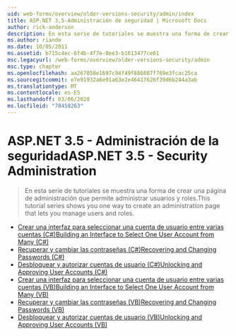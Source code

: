 ```yaml
---
uid: web-forms/overview/older-versions-security/admin/index
title: ASP.NET 3,5-Administración de seguridad | Microsoft Docs
author: rick-anderson
description: En esta serie de tutoriales se muestra una forma de crear una página de administración que permite administrar usuarios y roles.
ms.author: riande
ms.date: 10/05/2011
ms.assetid: b715c4ec-6f4b-4f7e-8ee3-b1613477ce61
msc.legacyurl: /web-forms/overview/older-versions-security/admin
msc.type: chapter
ms.openlocfilehash: aa267058e1697c94f49f886087f769e3fcac25ca
ms.sourcegitcommit: e7e91932a6e91a63e2e46417626f39d6b244a3ab
ms.translationtype: MT
ms.contentlocale: es-ES
ms.lasthandoff: 03/06/2020
ms.locfileid: "78458263"
---
```

# <a name="aspnet-35---security-administration"></a><span data-ttu-id="798d6-103">ASP.NET 3.5 - Administración de la seguridad</span><span class="sxs-lookup"><span data-stu-id="798d6-103">ASP.NET 3.5 - Security Administration</span></span>

> <span data-ttu-id="798d6-104">En esta serie de tutoriales se muestra una forma de crear una página de administración que permite administrar usuarios y roles.</span><span class="sxs-lookup"><span data-stu-id="798d6-104">This tutorial series shows you one way to create an administration page that lets you manage users and roles.</span></span>

- [<span data-ttu-id="798d6-105">Crear una interfaz para seleccionar una cuenta de usuario entre varias cuentas (C#)</span><span class="sxs-lookup"><span data-stu-id="798d6-105">Building an Interface to Select One User Account from Many (C#)</span></span>](building-an-interface-to-select-one-user-account-from-many-cs.md)
- [<span data-ttu-id="798d6-106">Recuperar y cambiar las contraseñas (C#)</span><span class="sxs-lookup"><span data-stu-id="798d6-106">Recovering and Changing Passwords (C#)</span></span>](recovering-and-changing-passwords-cs.md)
- [<span data-ttu-id="798d6-107">Desbloquear y autorizar cuentas de usuario (C#)</span><span class="sxs-lookup"><span data-stu-id="798d6-107">Unlocking and Approving User Accounts (C#)</span></span>](unlocking-and-approving-user-accounts-cs.md)
- [<span data-ttu-id="798d6-108">Crear una interfaz para seleccionar una cuenta de usuario entre varias cuentas (VB)</span><span class="sxs-lookup"><span data-stu-id="798d6-108">Building an Interface to Select One User Account from Many (VB)</span></span>](building-an-interface-to-select-one-user-account-from-many-vb.md)
- [<span data-ttu-id="798d6-109">Recuperar y cambiar las contraseñas (VB)</span><span class="sxs-lookup"><span data-stu-id="798d6-109">Recovering and Changing Passwords (VB)</span></span>](recovering-and-changing-passwords-vb.md)
- [<span data-ttu-id="798d6-110">Desbloquear y autorizar cuentas de usuario (VB)</span><span class="sxs-lookup"><span data-stu-id="798d6-110">Unlocking and Approving User Accounts (VB)</span></span>](unlocking-and-approving-user-accounts-vb.md)
